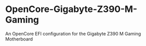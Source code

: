 # OpenCore-Gigabyte-Z390-M-Gaming
An OpenCore EFI configuration for the Gigabyte Z390 M Gaming Motherboard
